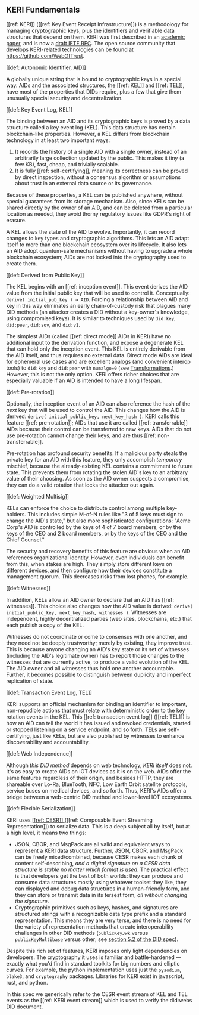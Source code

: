 ## KERI Fundamentals

[[ref: KERI]] ([[ref: Key Event Receipt Infrastructure]]) is a methodology for managing cryptographic keys, plus the identifiers and verifiable data structures that depend on them. KERI was first described in an [academic paper](https://arxiv.org/abs/1907.02143), and is now a [draft IETF RFC](https://weboftrust.github.io/ietf-keri/draft-ssmith-keri.html). The open source community that develops KERI-related technologies can be found at https://github.com/WebOfTrust.

[[def: Autonomic Identifier, AID]]

A globally unique string that is bound to cryptographic keys in a special way. AIDs and the associated structures, the [[ref: KEL]] and [[ref: TEL]], have most of the properties that DIDs require, plus a few that give them unusually special security and decentralization.

[[def: Key Event Log, KEL]]

The binding between an AID and its cryptographic keys is proved by a data structure called a key event log (KEL). This data structure has certain blockchain-like properties. However, a KEL differs from blockchain technology in at least two important ways:

1.  It records the history of a single AID with a single owner, instead of an arbitrarily large collection updated by the public. This makes it tiny (a few KB), fast, cheap, and trivially scalable.
2.  It is fully [[ref: self-certifying]], meaning its correctness can be proved by direct inspection, without a consensus algorithm or assumptions about trust in an external data source or its governance.

Because of these properties, a KEL can be published anywhere, without special guarantees from its storage mechanism. Also, since KELs can be shared directly by the owner of an AID, and can be deleted from a particular location as needed, they avoid thorny regulatory issues like GDPR's right of erasure.

A KEL allows the state of the AID to evolve. Importantly, it can record changes to key types and cryptographic algorithms. This lets an AID adapt itself to more than one blockchain ecosystem over its lifecycle. It also lets an AID adopt quantum-safe mechanisms without having to upgrade a whole blockchain ecosystem; AIDs are not locked into the cryptography used to create them.

[[def: Derived from Public Key]]

The KEL begins with an [[ref: inception event]]. This event derives the AID value from the initial public key that will be used to control it. Conceptually: `derive( initial_pub_key ) → AID`. Forcing a relationship between AID and key in this way eliminates an early chain-of-custody risk that plagues many DID methods (an attacker creates a DID without a key-owner's knowledge, using compromised keys). It is similar to techniques used by `did:key`, `did:peer`, `did:sov`, and `did:v1`.

The simplest AIDs (called [[ref: direct mode]] AIDs in KERI) have no additional input to the derivation function, and expose a degenerate KEL that can hold only the inception event. This KEL is entirely derivable from the AID itself, and thus requires no external data. Direct mode AIDs are ideal for ephemeral use cases and are excellent analogs (and convenient interop tools) to `did:key` and `did:peer` with `numalgo=0` (see [Transformations](#transformations).) However, this is not the only option. KERI offers richer choices that are especially valuable if an AID is intended to have a long lifespan.

[[def: Pre-rotation]]

Optionally, the inception event of an AID can also reference the hash of the _next_ key that will be used to control the AID. This changes how the AID is derived: `derive( initial_public_key, next_key_hash )`. KERI calls this feature [[ref: pre-rotation]]; AIDs that use it are called [[ref: transferrable]] AIDs because their control can be transferred to new keys. AIDs that do not use pre-rotation cannot change their keys, and are thus [[ref: non-transferrable]].

Pre-rotation has profound security benefits. If a malicious party steals the private key for an AID with this feature, they only accomplish _temporary_ mischief, because the already-existing KEL contains a commitment to future state. This prevents them from rotating the stolen AID's key to an arbitrary value of their choosing. As soon as the AID owner suspects a compromise, they can do a valid rotation that locks the attacker out again.

[[def: Weighted Multisig]]

KELs can enforce the choice to distribute control among multiple key-holders. This includes simple M-of-N rules like "3 of 5 keys must sign to change the AID's state," but also more sophisticated configurations: "Acme Corp's AID is controlled by the keys of 4 of 7 board members, or by the keys of the CEO and 2 board members, or by the keys of the CEO and the Chief Counsel."

The security and recovery benefits of this feature are obvious when an AID references organizational identity. However, even individuals can benefit from this, when stakes are high. They simply store different keys on different devices, and then configure how their devices constitute a management quorum. This decreases risks from lost phones, for example.

[[def: Witnesses]]

In addition, KELs allow an AID owner to declare that an AID has [[ref: witnesses]]. This choice also changes how the AID value is derived: `derive( initial_public_key, next_key_hash, witnesses )`. Witnesses are independent, highly decentralized parties (web sites, blockchains, etc.) that each publish a copy of the KEL.

Witnesses do not coordinate or come to consensus with one another, and they need not be deeply trustworthy; merely by existing, they improve trust. This is because anyone changing an AID's key state or its set of witnesses (including the AID's legitimate owner) has to report those changes to the witnesses that are currently active, to produce a valid evolution of the KEL. The AID owner and all witnesses thus hold one another accountable. Further, it becomes possible to distinguish between duplicity and imperfect replication of state.

[[def: Transaction Event Log, TEL]]

KERI supports an official mechanism for binding an identifier to important, non-repudible actions that must relate with deterministic order to the key rotation events in the KEL. This [[ref: transaction event log]] ([[ref: TEL]]) is how an AID can tell the world it has issued and revoked credentials, started or stopped listening on a service endpoint, and so forth. TELs are <a>self-certifying</a>, just like KELs, but are also published by witnesses to enhance discoverability and accountability.

[[def: Web Independence]]

Although _this DID method_ depends on web technology, _KERI itself_ does not. It's as easy to create AIDs on IOT devices as it is on the web. AIDs offer the same features regardless of their origin, and besides HTTP, they are shareable over Lo-Ra, BlueTooth, NFC, Low Earth Orbit satellite protocols, service buses on medical devices, and so forth. Thus, KERI's AIDs offer a bridge between a web-centric DID method and lower-level IOT ecosystems.

[[def: Flexible Serialization]]

KERI uses [[[ref: CESR]] ](https://weboftrust.github.io/ietf-cesr/draft-ssmith-cesr.html)([[ref: Composable Event Streaming Representation]]) to serialize data. This is a deep subject all by itself, but at a high level, it means two things:

*   JSON, CBOR, and MsgPack are all valid and equivalent ways to represent a KERI data structure. Further, JSON, CBOR, and MsgPack can be freely mixed/combined, because CESR makes each chunk of content self-describing, _and a digital signature on a CESR data structure is stable no matter which format is used_. The practical effect is that developers get the best of both worlds: they can produce and consume data structures mostly using whatever toolset they like, they can displayed and debug data structures in a human-friendly form, and they can store or transmit data in its tersest form, _all without changing the signature_.
*   Cryptographic primitives such as keys, hashes, and signatures are structured strings with a recognizable data type prefix and a standard representation. This means they are very terse, and there is no need for the variety of representation methods that create interoperability challenges in other DID methods (`publicKeyJwk` versus `publicKeyMultibase` versus other; see [section 5.2 of the DID spec](https://www.w3.org/TR/did-core/#verification-material)).

Despite this rich set of features, KERI imposes only light dependencies on developers. The cryptography it uses is familiar and battle-hardened — exactly what you'd find in standard toolkits for big numbers and elliptic curves. For example, the python implementation uses just the `pysodium`, `blake3`, and `cryptography` packages. Libraries for KERI exist in javascript, rust, and python.

In this spec we generically refer to the CESR event stream of KEL and TEL events as the [[ref: KERI event stream]] which is used to verify the did:webs DID document.